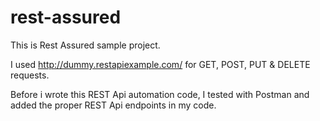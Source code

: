 # rest-assured

This is Rest Assured sample project.

I used http://dummy.restapiexample.com/ for GET, POST, PUT & DELETE requests.

Before i wrote this REST Api automation code, I tested with Postman and added the proper REST Api endpoints in my code.
